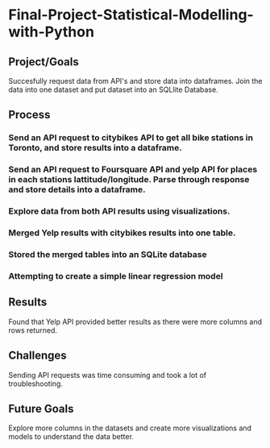 # Final-Project-Statistical-Modelling-with-Python

## Project/Goals
Succesfully request data from API's and store data into dataframes. Join the data into one dataset and put dataset into an SQLlite
Database. 

## Process
### Send an API request to citybikes API to get all bike stations in Toronto, and store results into a dataframe.
### Send an API request to Foursquare API and yelp API for places in each stations lattitude/longitude. Parse through response and store details into a dataframe.
### Explore data from both API results using visualizations.
### Merged Yelp results with citybikes results into one table.
### Stored the merged tables into an SQLite database
### Attempting to create a simple linear regression model

## Results
Found that Yelp API provided better results as there were more columns and rows returned.

## Challenges 
Sending API requests was time consuming and took a lot of troubleshooting.

## Future Goals
Explore more columns in the datasets and create more visualizations and models to understand the data better.
